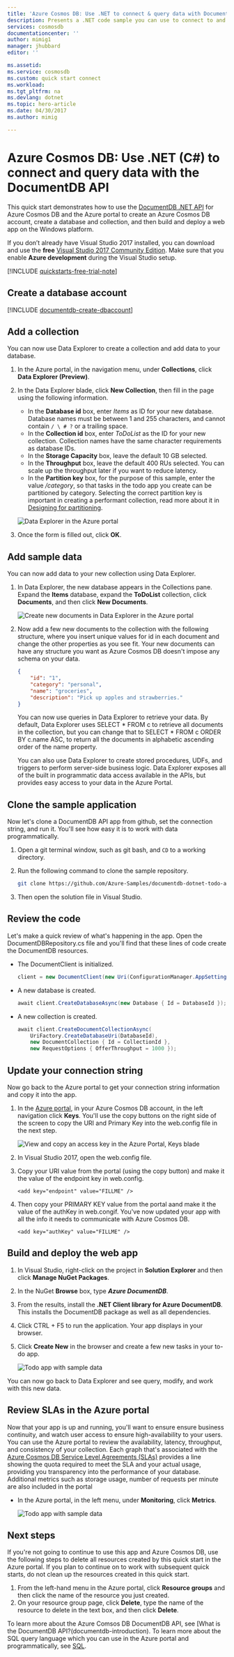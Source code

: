 ```yaml
---
title: 'Azure Cosmos DB: Use .NET to connect & query data with DocumentDB API | Microsoft Docs'
description: Presents a .NET code sample you can use to connect to and query the Azure Cosmos DB DocumentDB API
services: cosmosdb
documentationcenter: ''
author: mimig1
manager: jhubbard
editor: ''

ms.assetid: 
ms.service: cosmosdb
ms.custom: quick start connect
ms.workload: 
ms.tgt_pltfrm: na
ms.devlang: dotnet
ms.topic: hero-article
ms.date: 04/30/2017
ms.author: mimig

---
```

# Azure Cosmos DB: Use .NET (C#) to connect and query data with the DocumentDB API

This quick start demonstrates how to use the [DocumentDB .NET API](documentdb-sdk-dotnet.md) for Azure Cosmos DB and the Azure portal to create an Azure Cosmos DB account, create a database and collection, and then build and deploy a web app on the Windows platform.

If you don’t already have Visual Studio 2017 installed, you can download and use the **free** [Visual Studio 2017 Community Edition](https://www.visualstudio.com/downloads/). Make sure that you enable **Azure development** during the Visual Studio setup.

[!INCLUDE [quickstarts-free-trial-note](../../includes/quickstarts-free-trial-note.md)]

## Create a database account

[!INCLUDE [documentdb-create-dbaccount](../../includes/documentdb-create-dbaccount.md)]

## Add a collection

You can now use Data Explorer to create a collection and add data to your database. 

1. In the Azure portal, in the navigation menu, under **Collections**, click **Data Explorer (Preview)**. 
2. In the Data Explorer blade, click **New Collection**, then fill in the page using the following information.
    * In the **Database id** box, enter *Items* as ID for your new database. Database names must be between 1 and 255 characters, and cannot contain `/ \ # ?` or a trailing space.
    * In the **Collection id** box, enter *ToDoList* as the ID for your new collection. Collection names have the same character requirements as database IDs.
    * In the **Storage Capacity** box, leave the default 10 GB selected.
    * In the **Throughput** box, leave the default 400 RUs selected. You can scale up the throughput later if you want to reduce latency.
    * In the **Partition key** box, for the purpose of this sample, enter the value */category*, so that tasks in the todo app you create can be partitioned by category. Selecting the correct partition key is important in creating a performant collection, read more about it in [Designing for partitioning](documentdb-partition-data.md#designing-for-partitioning).

   ![Data Explorer in the Azure portal](./media/documentdb-connect-dotnet/azure-documentdb-data-explorer.png)

3. Once the form is filled out, click **OK**.

## Add sample data

You can now add data to your new collection using Data Explorer.

1. In Data Explorer, the new database appears in the Collections pane. Expand the **Items** database, expand the **ToDoList** collection, click **Documents**, and then click **New Documents**. 

   ![Create new documents in Data Explorer in the Azure portal](./media/documentdb-connect-dotnet/azure-documentdb-data-explorer-emulator-new-document.png)
  
2. Now add a few new documents to the collection with the following structure, where you insert unique values for id in each document and change the other properties as you see fit. Your new documents can have any structure you want as Azure Cosmos DB doesn't impose any schema on your data.

     ```json
     {
         "id": "1",
         "category": "personal",
         "name": "groceries",
         "description": "Pick up apples and strawberries."
     }
     ```

     You can now use queries in Data Explorer to retrieve your data. By default, Data Explorer uses SELECT * FROM c to retrieve all documents in the collection, but you can change that to SELECT * FROM c ORDER BY c.name ASC, to return all the documents in alphabetic ascending order of the name property. 
 
     You can also use Data Explorer to create stored procedures, UDFs, and triggers to perform server-side business logic. Data Explorer exposes all of the built in programmatic data access available in the APIs, but provides easy access to your data in the Azure Portal.

## Clone the sample application

Now let's clone a  DocumentDB API app from github, set the connection string, and run it. You'll see how easy it is to work with data programmatically. 

1. Open a git terminal window, such as git bash, and `CD` to a working directory.  

2. Run the following command to clone the sample repository. 

    ```bash
    git clone https://github.com/Azure-Samples/documentdb-dotnet-todo-app.git
    ```

3. Then open the solution file in Visual Studio. 

## Review the code

Let's make a quick review of what's happening in the app. Open the DocumentDBRepository.cs file and you'll find that these lines of code create the DocumentDB resources. 

* The DocumentClient is initialized.

    ```csharp
    client = new DocumentClient(new Uri(ConfigurationManager.AppSettings["endpoint"]), ConfigurationManager.AppSettings["authKey"]);`
    ```

* A new database is created.

    ```csharp
    await client.CreateDatabaseAsync(new Database { Id = DatabaseId });
    ```

* A new collection is created.

    ```csharp
    await client.CreateDocumentCollectionAsync(
        UriFactory.CreateDatabaseUri(DatabaseId),
        new DocumentCollection { Id = CollectionId },
        new RequestOptions { OfferThroughput = 1000 });
    ```

## Update your connection string

Now go back to the Azure portal to get your connection string information and copy it into the app.

1. In the [Azure portal](http://portal.azure.com/), in your Azure Cosmos DB account, in the left navigation click **Keys**. You'll use the copy buttons on the right side of the screen to copy the URI and Primary Key into the web.config file in the next step.

    ![View and copy an access key in the Azure Portal, Keys blade](./media/documentdb-connect-dotnet/keys.png)

2. In Visual Studio 2017, open the web.config file. 

3. Copy your URI value from the portal (using the copy button) and make it the value of the endpoint key in web.config. 

    `<add key="endpoint" value="FILLME" />`

4. Then copy your PRIMARY KEY value from the portal aand make it the value of the authKey in web.congif. You've now updated your app with all the info it needs to communicate with Azure Cosmos DB. 

    `<add key="authKey" value="FILLME" />`
    
## Build and deploy the web app
1. In Visual Studio, right-click on the project in **Solution Explorer** and then click **Manage NuGet Packages**. 

2. In the NuGet **Browse** box, type ***Azure DocumentDB***.

3. From the results, install the **.NET Client library for Azure DocumentDB**. This installs the DocumentDB package as well as all dependencies.

4. Click CTRL + F5 to run the application. Your app displays in your browser. 

5. Click **Create New** in the browser and create a few new tasks in your to-do app.

   ![Todo app with sample data](./media/documentdb-connect-dotnet/azure-documentdb-todo-app-list.png)

You can now go back to Data Explorer and see query, modify, and work with this new data. 

## Review SLAs in the Azure portal

Now that your app is up and running, you'll want to ensure ensure business continuity, and watch user access to ensure high-availability to your users. You can use the Azure portal to review the availability, latency, throughput, and consistency of your collection. Each graph that's associated with the [Azure Cosmos DB Service Level Agreements (SLAs)](https://azure.microsoft.com/support/legal/sla/documentdb/) provides a line showing the quota required to meet the SLA and your actual usage, providing you transparency into the performance of your database. Additional metrics such as storage usage, number of requests per minute are also included in the portal

* In the Azure portal, in the left menu, under **Monitoring**, click **Metrics**.

   ![Todo app with sample data](./media/documentdb-connect-dotnet/azure-documentdb-portal-metrics-slas.png)

## Next steps

If you're not going to continue to use this app and Azure Cosmos DB, use the following steps to delete all resources created by this quick start in the Azure portal. If you plan to continue on to work with subsequent quick starts, do not clean up the resources created in this quick start. 

1. From the left-hand menu in the Azure portal, click **Resource groups** and then click the name of the resource you just created. 
2. On your resource group page, click **Delete**, type the name of the resource to delete in the text box, and then click **Delete**.

To learn more about the Azure Comsos DB DocumentDB API, see [What is the DocumentDB API?(documentdb-introduction). To learn more about the SQL query language which you can use in the Azure portal and programmatically, see [SQL](documentdb-sql-query.md).


